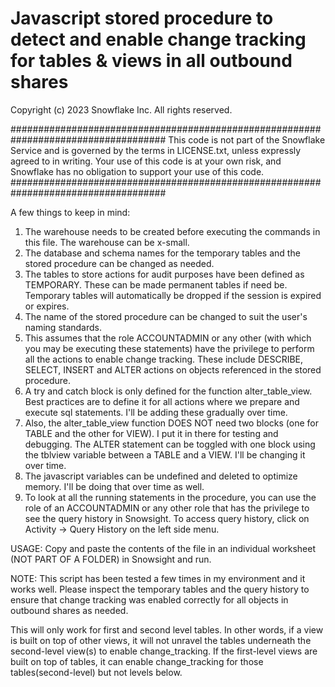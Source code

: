 # Javascript stored procedure to detect and enable change tracking for tables & views in all outbound shares

Copyright (c) 2023 Snowflake Inc. All rights reserved.

#################################################################################### 
This code is not part of the Snowflake Service and is governed by the terms in LICENSE.txt, unless expressly agreed to in writing.  Your use of this code is at your own risk, and Snowflake has no obligation to support your use of this code.
####################################################################################



A few things to keep in mind:

1.  The warehouse needs to be created before executing the commands in this file.  The warehouse can be x-small.
2.  The database and schema names for the temporary tables and the stored procedure can be changed as needed.
3.  The tables to store actions for audit purposes have been defined as TEMPORARY.  These can be made permanent tables if need be.  Temporary tables will automatically be dropped if the session is expired or expires.
4.  The name of the stored procedure can be changed to suit the user's naming standards.
5.  This assumes that the role ACCOUNTADMIN or any other (with which you may be executing these statements) have the privilege to perform all the actions to enable change tracking.  These include DESCRIBE, SELECT, INSERT and ALTER actions on objects referenced in the stored procedure. 
6.  A try and catch block is only defined for the function alter_table_view.  Best practices are to define it for all actions where we prepare and execute sql statements. I'll be adding these gradually over time.
7.  Also, the alter_table_view function DOES NOT need two blocks (one for TABLE and the other for VIEW).  I put it in there for testing and debugging.  The ALTER statement can be toggled with one block using the tblview variable between a TABLE and a VIEW.  I'll be changing it over time.
8.  The javascript variables can be undefined and deleted to optimize memory.  I'll be doing that over time as well.
9.  To look at all the running statements in the procedure, you can use the role of an ACCOUNTADMIN or any other role that has the privilege to see the query history in Snowsight.  To access query history, click on Activity -> Query History on the left side menu.

USAGE:
Copy and paste the contents of the file in an individual worksheet (NOT PART OF A FOLDER) in Snowsight and run.

NOTE:
This script has been tested a few times in my environment and it works well.  Please inspect the temporary tables and the query history to ensure that change tracking was enabled correctly for all objects in outbound shares as needed.

This will only work for first and second level tables.  In other words, if a view is built on top of other views, it will not unravel the tables underneath the second-level view(s) to enable change_tracking.  If the first-level views are built on top of tables, it can enable change_tracking for those tables(second-level) but not levels below.
